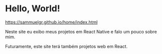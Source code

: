 # Hello, World!

https://sammuelgr.github.io/home/index.html

Neste site eu exibo meus projetos em React Native e falo um pouco sobre mim.

Futuramente, este site terá também projetos web em React.
